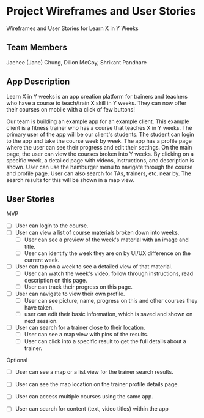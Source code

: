# Project Wireframes and User Stories
Wireframes and User Stories for Learn X in Y Weeks

## Team Members
Jaehee (Jane) Chung,
Dillon McCoy,
Shrikant Pandhare

## App Description
Learn X in Y weeks is an app creation platform for trainers and teachers who have a course to teach/train X skill in Y weeks.
They can now offer their courses on mobile with a click of few buttons!

Our team is building an example app for an example client. This example client is a fitness trainer who has a course that teaches X in Y weeks. The primary user of the app will be our client's students. The student can login to the app and take the course week by week. The app has a profile page where the user can see their progress and edit their settings. On the main page, the user can view the courses broken into Y weeks. By clicking on a specific week, a detailed page with videos, instructions, and description is shown. User can use the hamburger menu to navigate through the course and profile page. User can also search for TAs, trainers, etc. near by. The search results for this will be shown in a map view.

## User Stories
MVP

* [ ] User can login to the course.
* [ ] User can view a list of course materials broken down into weeks.
  * [ ] User can see a preview of the week's material with an image and title.
  * [ ] User can identify the week they are on by UI/UX difference on the current week.
* [ ] User can tap on a week to see a detailed view of that material.
  * [ ] User can watch the week's video, follow through instructions, read description on this page.
  * [ ] User can track their progress on this page.
* [ ] User can navigate to view their own profile.
  * [ ] User can see picture, name, progress on this and other courses they have taken.
  * [ ] user can edit their basic information, which is saved and shown on next session.
* [ ] User can search for a trainer close to their location.
  * [ ] User can see a map view with pins of the results.
  * [ ] User can click into a specific result to get the full details about a trainer.

Optional

* [ ] User can see a map or a list view for the trainer search results.
* [ ] User can see the map location on the trainer profile details page.
* [ ] User can access multiple courses using the same app.
* [ ] User can search for content (text, video titles) within the app

